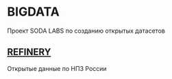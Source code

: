 # BIGDATA

Проект SODA LABS по созданию открытых датасетов

## [REFINERY](REFINERY/readme.md)

Открытые данные по НПЗ России

